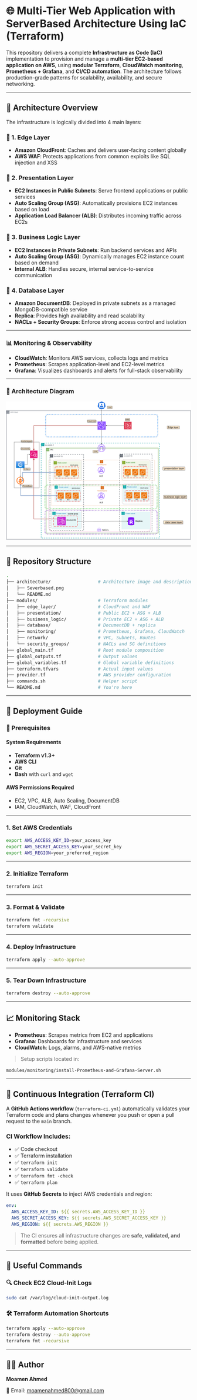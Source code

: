 # 🌐 Multi-Tier Web Application with ServerBased Architecture Using IaC (Terraform)

This repository delivers a complete **Infrastructure as Code (IaC)** implementation to provision and manage a **multi-tier EC2-based application on AWS**, using **modular Terraform**, **CloudWatch monitoring**, **Prometheus + Grafana**, and **CI/CD automation**. The architecture follows production-grade patterns for scalability, availability, and secure networking.

---

## 📐 Architecture Overview

The infrastructure is logically divided into 4 main layers:

### 🔹 1. Edge Layer
- **Amazon CloudFront**: Caches and delivers user-facing content globally
- **AWS WAF**: Protects applications from common exploits like SQL injection and XSS

### 🔹 2. Presentation Layer
- **EC2 Instances in Public Subnets**: Serve frontend applications or public services
- **Auto Scaling Group (ASG)**: Automatically provisions EC2 instances based on load
- **Application Load Balancer (ALB)**: Distributes incoming traffic across EC2s

### 🔹 3. Business Logic Layer
- **EC2 Instances in Private Subnets**: Run backend services and APIs
- **Auto Scaling Group (ASG)**: Dynamically manages EC2 instance count based on demand
- **Internal ALB**: Handles secure, internal service-to-service communication

### 🔹 4. Database Layer
- **Amazon DocumentDB**: Deployed in private subnets as a managed MongoDB-compatible service
- **Replica**: Provides high availability and read scalability
- **NACLs + Security Groups**: Enforce strong access control and isolation

---

### 📊 Monitoring & Observability

- **CloudWatch**: Monitors AWS services, collects logs and metrics
- **Prometheus**: Scrapes application-level and EC2-level metrics
- **Grafana**: Visualizes dashboards and alerts for full-stack observability

---

### 📸 Architecture Diagram

![Architecture](./architecture/Severbased.png)

---

## 📁 Repository Structure

```bash
.
├── architecture/                  # Architecture image and description
│   ├── Severbased.png
│   └── README.md
├── modules/                       # Terraform modules
│   ├── edge_layer/                # CloudFront and WAF
│   ├── presentation/              # Public EC2 + ASG + ALB
│   ├── business_logic/            # Private EC2 + ASG + ALB
│   ├── database/                  # DocumentDB + replica
│   ├── monitoring/                # Prometheus, Grafana, CloudWatch
│   ├── network/                   # VPC, Subnets, Routes
│   └── security_groups/           # NACLs and SG definitions
├── global_main.tf                 # Root module composition
├── global_outputs.tf              # Output values
├── global_variables.tf            # Global variable definitions
├── terraform.tfvars               # Actual input values
├── provider.tf                    # AWS provider configuration
├── commands.sh                    # Helper script
└── README.md                      # You're here
````

---

## 🚀 Deployment Guide

### 🔧 Prerequisites

#### System Requirements

* **Terraform v1.3+**
* **AWS CLI**
* **Git**
* **Bash** with `curl` and `wget`

#### AWS Permissions Required

* EC2, VPC, ALB, Auto Scaling, DocumentDB
* IAM, CloudWatch, WAF, CloudFront

---

### 1. Set AWS Credentials

```bash
export AWS_ACCESS_KEY_ID=your_access_key
export AWS_SECRET_ACCESS_KEY=your_secret_key
export AWS_REGION=your_preferred_region
```

---

### 2. Initialize Terraform

```bash
terraform init
```

---

### 3. Format & Validate

```bash
terraform fmt -recursive
terraform validate
```

---

### 4. Deploy Infrastructure

```bash
terraform apply --auto-approve
```

---

### 5. Tear Down Infrastructure

```bash
terraform destroy --auto-approve
```

---

## 📈 Monitoring Stack

* **Prometheus**: Scrapes metrics from EC2 and applications
* **Grafana**: Dashboards for infrastructure and services
* **CloudWatch**: Logs, alarms, and AWS-native metrics

> Setup scripts located in:

```bash
modules/monitoring/install-Prometheus-and-Grafana-Server.sh
```

---

## 🔁 Continuous Integration (Terraform CI)

A **GitHub Actions workflow** (`terraform-ci.yml`) automatically validates your Terraform code and plans changes whenever you push or open a pull request to the `main` branch.

### CI Workflow Includes:

* ✅ Code checkout
* ✅ Terraform installation
* ✅ `terraform init`
* ✅ `terraform validate`
* ✅ `terraform fmt -check`
* ✅ `terraform plan`

It uses **GitHub Secrets** to inject AWS credentials and region:

```yaml
env:
  AWS_ACCESS_KEY_ID: ${{ secrets.AWS_ACCESS_KEY_ID }}
  AWS_SECRET_ACCESS_KEY: ${{ secrets.AWS_SECRET_ACCESS_KEY }}
  AWS_REGION: ${{ secrets.AWS_REGION }}
```

> The CI ensures all infrastructure changes are **safe, validated, and formatted** before being applied.

---

## 📑 Useful Commands

### 🔍 Check EC2 Cloud-Init Logs

```bash
sudo cat /var/log/cloud-init-output.log
```

### 🛠️ Terraform Automation Shortcuts

```bash
terraform apply --auto-approve
terraform destroy --auto-approve
terraform fmt -recursive
```

---

## 🧑‍💻 Author

**Moamen Ahmed**

📧 Email: [moamenahmed800@gmail.com](mailto:moamenahmed800@gmail.com)
